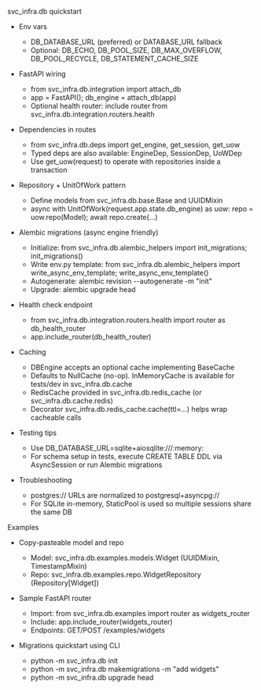 svc_infra.db quickstart

- Env vars
  - DB_DATABASE_URL (preferred) or DATABASE_URL fallback
  - Optional: DB_ECHO, DB_POOL_SIZE, DB_MAX_OVERFLOW, DB_POOL_RECYCLE, DB_STATEMENT_CACHE_SIZE

- FastAPI wiring
  - from svc_infra.db.integration import attach_db
  - app = FastAPI(); db_engine = attach_db(app)
  - Optional health router: include router from svc_infra.db.integration.routers.health

- Dependencies in routes
  - from svc_infra.db.deps import get_engine, get_session, get_uow
  - Typed deps are also available: EngineDep, SessionDep, UoWDep
  - Use get_uow(request) to operate with repositories inside a transaction

- Repository + UnitOfWork pattern
  - Define models from svc_infra.db.base.Base and UUIDMixin
  - async with UnitOfWork(request.app.state.db_engine) as uow:
      repo = uow.repo(Model); await repo.create(...)

- Alembic migrations (async engine friendly)
  - Initialize: from svc_infra.db.alembic_helpers import init_migrations; init_migrations()
  - Write env.py template: from svc_infra.db.alembic_helpers import write_async_env_template; write_async_env_template()
  - Autogenerate: alembic revision --autogenerate -m "init"
  - Upgrade: alembic upgrade head

- Health check endpoint
  - from svc_infra.db.integration.routers.health import router as db_health_router
  - app.include_router(db_health_router)

- Caching
  - DBEngine accepts an optional cache implementing BaseCache
  - Defaults to NullCache (no-op). InMemoryCache is available for tests/dev in svc_infra.db.cache
  - RedisCache provided in svc_infra.db.redis_cache (or svc_infra.db.cache.redis)
  - Decorator svc_infra.db.redis_cache.cache(ttl=...) helps wrap cacheable calls

- Testing tips
  - Use DB_DATABASE_URL=sqlite+aiosqlite:///:memory:
  - For schema setup in tests, execute CREATE TABLE DDL via AsyncSession or run Alembic migrations

- Troubleshooting
  - postgres:// URLs are normalized to postgresql+asyncpg://
  - For SQLite in-memory, StaticPool is used so multiple sessions share the same DB


Examples

- Copy-pasteable model and repo
  - Model: svc_infra.db.examples.models.Widget (UUIDMixin, TimestampMixin)
  - Repo: svc_infra.db.examples.repo.WidgetRepository (Repository[Widget])

- Sample FastAPI router
  - Import: from svc_infra.db.examples import router as widgets_router
  - Include: app.include_router(widgets_router)
  - Endpoints: GET/POST /examples/widgets

- Migrations quickstart using CLI
  - python -m svc_infra.db init
  - python -m svc_infra.db makemigrations -m "add widgets"
  - python -m svc_infra.db upgrade head
